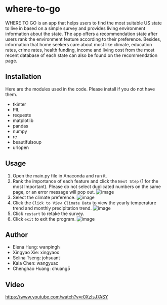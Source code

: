 # where-to-go
WHERE TO GO is an app that helps users to find the most suitable US state to live in based on a simple survey and provides living environment information about the state. The app offers a recommendation state after users rank the environment feature according to their preference. Besides, information that home seekers care about most like climate, education rates, crime rates, health funding, income and living cost from the most recent database of each state can also be found on the recommendation page.

## Installation
Here are the modules used in the code. Please install if you do not have them.
* tkinter
* PIL
* requests
* matplotlib
* pandas
* numpy
* re
* beautifulsoup
* urlopen

## Usage
1. Open the main.py file in Anaconda and run it.
2. Rank the importance of each feature and click the `Next Step` (1 for the most Important). Please do not select duplicated numbers on the same page, or an error message will pop out.
![image](https://user-images.githubusercontent.com/107028314/206202044-88570aef-4d68-4fdc-8b0a-8c3c97d5693b.png)
3. Select the climate preference.
![image](https://user-images.githubusercontent.com/107028314/206202266-40d43845-a5cd-4941-ba22-048d87c835de.png)
4. Click the `Click to View Climate Data` to view the yearly temperature trend and monthly precipitation trend.
![image](https://user-images.githubusercontent.com/107028314/206202560-b6ce9f06-7e91-45ae-9dc8-e2d47ebf0182.png)
5. Click `restart` to retake the survey.
6. Click `exit` to exit the program.
![image](https://user-images.githubusercontent.com/107028314/206202601-464bf845-0a0a-4e9b-975e-77afb4e7d1c2.png)


## Author
* Elena Hung: wanpingh 
* Xingyao Xie: xingyaox 
* Selina Tseng: johsuant
* Kaia Chen: wangyuac 
* Chenghao Huang: chuang5

## Video
https://www.youtube.com/watch?v=r0XzIsJ7ASY
